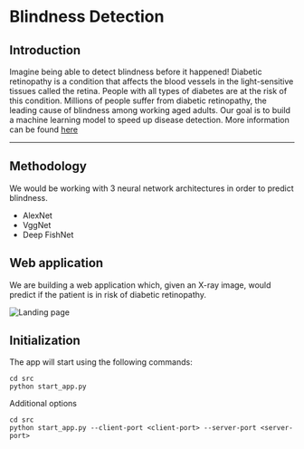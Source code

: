 # Blindness Detection

## Introduction
Imagine being able to detect blindness before it happened! Diabetic retinopathy is a condition that affects the blood vessels in the light-sensitive tissues called the retina. People with all types of diabetes are at the risk of this condition. Millions of people suffer from diabetic retinopathy, the leading cause of blindness among working aged adults. Our goal is to build a machine learning model to speed up disease detection.  More information can be found <a href="https://www.kaggle.com/c/aptos2019-blindness-detection" target="_blank">here</a>

---



## Methodology

We would be working with 3 neural network architectures in order to predict blindness.

- AlexNet
- VggNet
- Deep FishNet



## Web application

We are building a web application which, given an X-ray image, would predict if the patient is in risk of diabetic retinopathy.

![Landing page](https://github.com/aswani15/Diabetic-Retinopathy-Detection/tree/master/data/landing_page.png?raw=true)



## Initialization

The app will start using the following commands:

```
cd src
python start_app.py
```

Additional options

```
cd src
python start_app.py --client-port <client-port> --server-port <server-port>
```
